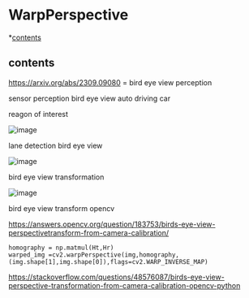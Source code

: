 # WarpPerspective

*[contents](#contents)


## contents

https://arxiv.org/abs/2309.09080 = bird eye view perception

sensor perception bird eye view auto driving car

reagon of interest

![image](https://github.com/UbaydullohML/WarpPerspective/assets/75980506/b66f27be-5090-487a-994e-7a8f6e2f0d6a)

lane detection bird eye view 

![image](https://github.com/UbaydullohML/WarpPerspective/assets/75980506/ced96f05-26bd-4903-b352-ba4a25aad06b)

bird eye view transformation

![image](https://github.com/UbaydullohML/WarpPerspective/assets/75980506/7925123a-788c-4326-bd18-3c64b138df18)

bird eye view transform opencv

https://answers.opencv.org/question/183753/birds-eye-view-perspectivetransform-from-camera-calibration/

    homography = np.matmul(Ht,Hr)
    warped_img =cv2.warpPerspective(img,homography,(img.shape[1],img.shape[0]),flags=cv2.WARP_INVERSE_MAP)

https://stackoverflow.com/questions/48576087/birds-eye-view-perspective-transformation-from-camera-calibration-opencv-python

